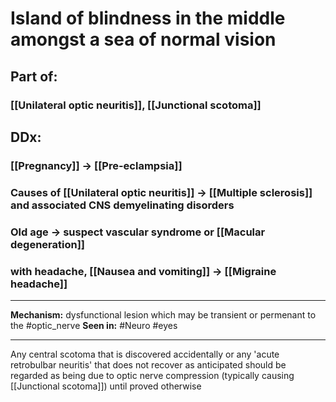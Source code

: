 # Island of blindness in the middle amongst a sea of normal vision
## Part of:
### [[Unilateral optic neuritis]], [[Junctional scotoma]]
## DDx:
### [[Pregnancy]] -> [[Pre-eclampsia]]
### Causes of [[Unilateral optic neuritis]] -> [[Multiple sclerosis]] and associated CNS demyelinating disorders
### Old age -> suspect vascular syndrome or [[Macular degeneration]]
### with headache, [[Nausea and vomiting]] -> [[Migraine headache]]



---
**Mechanism:** dysfunctional lesion which may be transient or permenant to the #optic_nerve
**Seen in:** #Neuro #eyes 

---
Any central scotoma that is discovered accidentally or any 'acute retrobulbar neuritis' that does not recover as anticipated should be regarded as being due to optic nerve compression (typically causing [[Junctional scotoma]]) until proved otherwise
